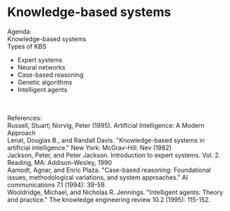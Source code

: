# Knowledge-based systems
Agenda:<br/>
Knowledge-based systems<br/>
Types of KBS<br/>
- Expert systems<br/>
- Neural networks<br/>
- Case-based reasoning<br/>
- Genetic algorithms<br/>
- Intelligent agents<br/>

<br/>
<br/>
References:<br/>
Russell, Stuart; Norvig, Peter (1995). Artificial Intelligence: A Modern Approach<br/>
Lenat, Douglas B., and Randall Davis. "Knowledge-based systems in artificial intelligence." New York: McGrav-Hill. Nev (1982) <br/>
Jackson, Peter, and Peter Jackson. Introduction to expert systems. Vol. 2. Reading, MA: Addison-Wesley, 1990<br/>
Aamodt, Agnar, and Enric Plaza. "Case-based reasoning: Foundational issues, methodological variations, and system approaches." AI communications 7.1 (1994): 39-59.<br/>
Wooldridge, Michael, and Nicholas R. Jennings. "Intelligent agents: Theory and practice." The knowledge engineering review 10.2 (1995): 115-152.<br/>
